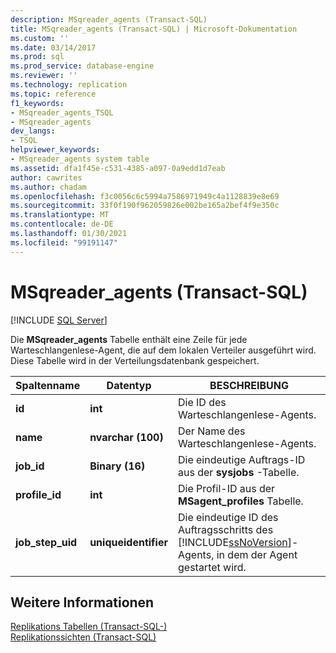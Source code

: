 ```yaml
---
description: MSqreader_agents (Transact-SQL)
title: MSqreader_agents (Transact-SQL) | Microsoft-Dokumentation
ms.custom: ''
ms.date: 03/14/2017
ms.prod: sql
ms.prod_service: database-engine
ms.reviewer: ''
ms.technology: replication
ms.topic: reference
f1_keywords:
- MSqreader_agents_TSQL
- MSqreader_agents
dev_langs:
- TSQL
helpviewer_keywords:
- MSqreader_agents system table
ms.assetid: dfa1f45e-c531-4385-a097-0a9edd1d7eab
author: cawrites
ms.author: chadam
ms.openlocfilehash: f3c0056c6c5994a7586971949c4a1128839e8e69
ms.sourcegitcommit: 33f0f190f962059826e002be165a2bef4f9e350c
ms.translationtype: MT
ms.contentlocale: de-DE
ms.lasthandoff: 01/30/2021
ms.locfileid: "99191147"
---
```

# <a name="msqreader_agents-transact-sql"></a>MSqreader_agents (Transact-SQL)
[!INCLUDE [SQL Server](../../includes/applies-to-version/sqlserver.md)]

  Die **MSqreader_agents** Tabelle enthält eine Zeile für jede Warteschlangenlese-Agent, die auf dem lokalen Verteiler ausgeführt wird. Diese Tabelle wird in der Verteilungsdatenbank gespeichert.  
  
|Spaltenname|Datentyp|BESCHREIBUNG|  
|-----------------|---------------|-----------------|  
|**id**|**int**|Die ID des Warteschlangenlese-Agents.|  
|**name**|**nvarchar (100)**|Der Name des Warteschlangenlese-Agents.|  
|**job_id**|**Binary (16)**|Die eindeutige Auftrags-ID aus der **sysjobs** -Tabelle.|  
|**profile_id**|**int**|Die Profil-ID aus der **MSagent_profiles** Tabelle.|  
|**job_step_uid**|**uniqueidentifier**|Die eindeutige ID des Auftragsschritts des [!INCLUDE[ssNoVersion](../../includes/ssnoversion-md.md)]-Agents, in dem der Agent gestartet wird.|  
  
## <a name="see-also"></a>Weitere Informationen  
 [Replikations Tabellen &#40;Transact-SQL-&#41;](../../relational-databases/system-tables/replication-tables-transact-sql.md)   
 [Replikationssichten &#40;Transact-SQL&#41;](../../relational-databases/system-views/replication-views-transact-sql.md)  
  
  
